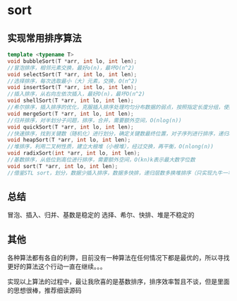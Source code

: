 # sort

## 实现常用排序算法

```c++
template <typename T>
void bubbleSort(T *arr, int lo, int len);
//冒泡排序，相邻元素交换，最好o(n)，最坏O(n^2)
void selectSort(T *arr, int lo, int len);
//选择排序，每次选取最小（大）元素，交换，O(n^2)
void insertSort(T *arr, int lo, int len);
//插入排序，从右向左依次插入，最好O(n)，最坏O(n^2)
void shellSort(T *arr, int lo, int len);
//希尔排序，插入排序的优化，克服插入排序处理均匀分布数据的弱点，按照指定长度分组，使数据堆积，O(n^(1.3—2))
void mergeSort(T *arr, int lo, int len);
//归并排序，对半划分子问题，排序，合并，需要额外空间，O(nlog(n))
void quickSort(T *arr, int lo, int len);
//快速排序，找到关键数（随机化）进行划分，确定关键数最终位置，对子序列进行排序，递归次数过多(虽然可以非递归实现，但是为了简洁，通常递归实现)，O(nlong(n))(n)
void heapSort(T *arr, int lo, int len);
//堆排序，利用二叉树性质，建立大根堆（小根堆），经过交换，再平衡，O(nlong(n))
void radixSort(int *arr, int lo, int len);
//基数排序，从低位到高位进行排序，需要额外空间，O(kn)k表示最大数字位数
void sort(T *arr, int lo, int len);
//借鉴STL sort，划分，数据少插入排序，数据多快排，递归层数多换堆排序（只实现九牛一毛）
```

## 总结

冒泡、插入、归并、基数是稳定的
选择、希尔、快排、堆是不稳定的

## 其他

各种算法都有各自的利弊，目前没有一种算法在任何情况下都是最优的，所以寻找更好的算法这个行动一直在继续。。。

实现以上算法的过程中，最让我欣喜的是基数排序，排序效率暂且不谈，但是里面的思想很棒，推荐细读源码